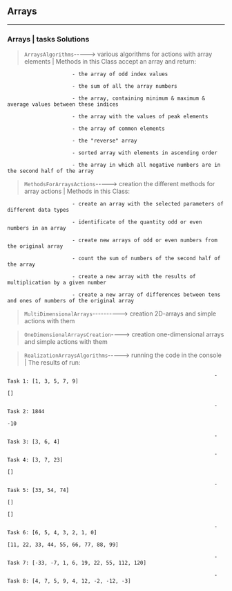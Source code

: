 ## Arrays ##
***
### Arrays | tasks Solutions ###

> `ArraysAlgorithms`-----> various algorithms for actions with array elements | Methods in this Class accept an array and return:

                         - the array of odd index values
       
                         - the sum of all the array numbers
       
                         - the array, containing minimum & maximum & average values between these indices
       
                         - the array with the values of peak elements
       
                         - the array of common elements
       
                         - the "reverse" array
       
                         - sorted array with elements in ascending order
       
                         - the array in which all negative numbers are in the second half of the array 

> `MethodsForArraysActions`-----> creation the different methods for array actions | Methods in this Class:   
   
                         - create an array with the selected parameters of different data types
    
                         - identificate of the quantity odd or even numbers in an array
    
                         - create new arrays of odd or even numbers from the original array

                         - count the sum of numbers of the second half of the array
       
                         - create a new array with the results of multiplication by a given number
       
                         - create a new array of differences between tens and ones of numbers of the original array       

> `MultiDimensionalArrays`----------> creation 2D-arrays and simple actions with them

> `OneDimensionalArraysCreation`----> creation one-dimensional arrays and simple actions with them

> `RealizationArraysAlgorithms`-----> running the code in the console | The results of run:

                                                                       - Task 1: [1, 3, 5, 7, 9]
                                                                                 []
                 
                                                                       - Task 2: 1844
                                                                                 -10
                 
                                                                       - Task 3: [3, 6, 4]
       
                                                                       - Task 4: [3, 7, 23]
                                                                                 []
                 
                                                                       - Task 5: [33, 54, 74]
                                                                                 []
                                                                                 []
                 
                                                                       - Task 6: [6, 5, 4, 3, 2, 1, 0]
                                                                                 [11, 22, 33, 44, 55, 66, 77, 88, 99]
                 
                                                                       - Task 7: [-33, -7, 1, 6, 19, 22, 55, 112, 120]
       
                                                                       - Task 8: [4, 7, 5, 9, 4, 12, -2, -12, -3]


